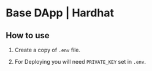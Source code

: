 # Base DApp | Hardhat

## How to use

1. Create a copy of `.env` file.

2. For Deploying you will need `PRIVATE_KEY` set in `.env`.
